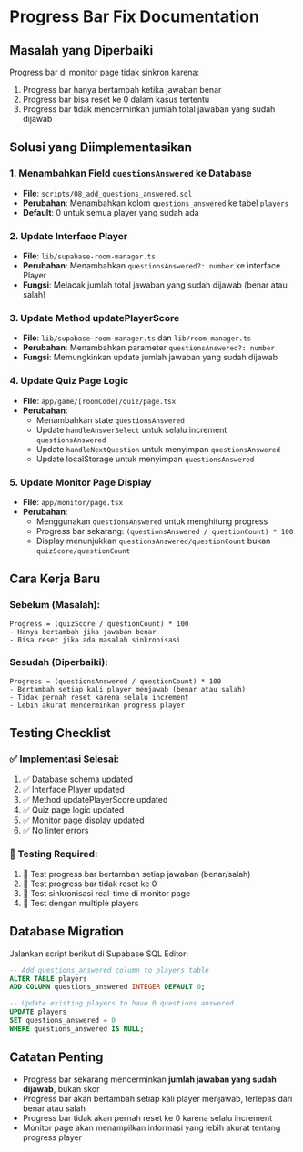 # Progress Bar Fix Documentation

## Masalah yang Diperbaiki
Progress bar di monitor page tidak sinkron karena:
1. Progress bar hanya bertambah ketika jawaban benar
2. Progress bar bisa reset ke 0 dalam kasus tertentu
3. Progress bar tidak mencerminkan jumlah total jawaban yang sudah dijawab

## Solusi yang Diimplementasikan

### 1. Menambahkan Field `questionsAnswered` ke Database
- **File**: `scripts/08_add_questions_answered.sql`
- **Perubahan**: Menambahkan kolom `questions_answered` ke tabel `players`
- **Default**: 0 untuk semua player yang sudah ada

### 2. Update Interface Player
- **File**: `lib/supabase-room-manager.ts`
- **Perubahan**: Menambahkan `questionsAnswered?: number` ke interface Player
- **Fungsi**: Melacak jumlah total jawaban yang sudah dijawab (benar atau salah)

### 3. Update Method updatePlayerScore
- **File**: `lib/supabase-room-manager.ts` dan `lib/room-manager.ts`
- **Perubahan**: Menambahkan parameter `questionsAnswered?: number`
- **Fungsi**: Memungkinkan update jumlah jawaban yang sudah dijawab

### 4. Update Quiz Page Logic
- **File**: `app/game/[roomCode]/quiz/page.tsx`
- **Perubahan**:
  - Menambahkan state `questionsAnswered`
  - Update `handleAnswerSelect` untuk selalu increment `questionsAnswered`
  - Update `handleNextQuestion` untuk menyimpan `questionsAnswered`
  - Update localStorage untuk menyimpan `questionsAnswered`

### 5. Update Monitor Page Display
- **File**: `app/monitor/page.tsx`
- **Perubahan**:
  - Menggunakan `questionsAnswered` untuk menghitung progress
  - Progress bar sekarang: `(questionsAnswered / questionCount) * 100`
  - Display menunjukkan `questionsAnswered/questionCount` bukan `quizScore/questionCount`

## Cara Kerja Baru

### Sebelum (Masalah):
```
Progress = (quizScore / questionCount) * 100
- Hanya bertambah jika jawaban benar
- Bisa reset jika ada masalah sinkronisasi
```

### Sesudah (Diperbaiki):
```
Progress = (questionsAnswered / questionCount) * 100
- Bertambah setiap kali player menjawab (benar atau salah)
- Tidak pernah reset karena selalu increment
- Lebih akurat mencerminkan progress player
```

## Testing Checklist

### ✅ Implementasi Selesai:
1. ✅ Database schema updated
2. ✅ Interface Player updated
3. ✅ Method updatePlayerScore updated
4. ✅ Quiz page logic updated
5. ✅ Monitor page display updated
6. ✅ No linter errors

### 🔄 Testing Required:
1. 🔄 Test progress bar bertambah setiap jawaban (benar/salah)
2. 🔄 Test progress bar tidak reset ke 0
3. 🔄 Test sinkronisasi real-time di monitor page
4. 🔄 Test dengan multiple players

## Database Migration
Jalankan script berikut di Supabase SQL Editor:
```sql
-- Add questions_answered column to players table
ALTER TABLE players 
ADD COLUMN questions_answered INTEGER DEFAULT 0;

-- Update existing players to have 0 questions answered
UPDATE players 
SET questions_answered = 0 
WHERE questions_answered IS NULL;
```

## Catatan Penting
- Progress bar sekarang mencerminkan **jumlah jawaban yang sudah dijawab**, bukan skor
- Progress bar akan bertambah setiap kali player menjawab, terlepas dari benar atau salah
- Progress bar tidak akan pernah reset ke 0 karena selalu increment
- Monitor page akan menampilkan informasi yang lebih akurat tentang progress player
